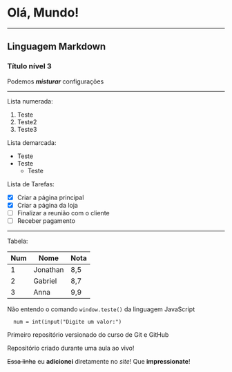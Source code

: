 # Olá, Mundo!

***

## Linguagem Markdown
### Título nível 3
Podemos __*misturar*__ configurações

***

Lista numerada:

1. Teste
1. Teste2
1. Teste3

Lista demarcada:

* Teste
* Teste
   * Teste
   
Lista de Tarefas:

- [x] Criar a página principal
- [x] Criar a página da loja
- [ ] Finalizar a reunião com o cliente
- [ ] Receber pagamento

***

Tabela:

Num | Nome | Nota
---|---|---
1 | Jonathan | 8,5
2 | Gabriel | 8,7
3 | Anna | 9,9

Não entendo o comando `window.teste()` da linguagem JavaScript

```
  num = int(input("Digite um valor:")
```

Primeiro repositório versionado do curso de Git e GitHub

 Repositório criado durante uma aula ao vivo!
 
 ~~Essa linha~~ eu **adicionei** diretamente no *site*! Que __impressionate__!
